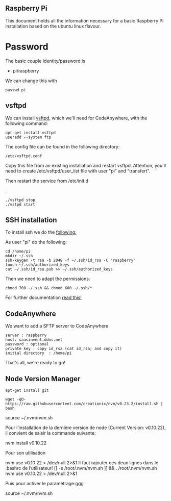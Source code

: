 ## Raspberry Pi ##

This document holds all the information necessary for a basic Raspberry Pi installation based on the ubuntu linux flavour.

Password
=======


The basic couple identity/password is

 - pi/raspberry

We can change this with

    passwd pi

vsftpd
------

We can install [vsftpd](http://doc.ubuntu-fr.org/vsftpd), which we'll need for CodeAnywhere, with the following command:

    apt-get install vsftpd
    useradd --system ftp 

The config file can be found in the following directory:

    /etc/vsftpd.conf

Copy this file from an existing installation and restart vsftpd.
Attention, you'll need to create /etc/vsftpd/user_list file with user "pi" and "transfert".

Then restart the service from /etc/init.d

.

    ./vsftpd stop
    ./vstpd start




SSH installation
----------------

To install ssh we do the [following:](http://kb.mediatemple.net/questions/1626/Using+SSH+keys+on+your+server)

As user "pi" do the following:

    cd /home/pi
    mkdir ~/.ssh
    ssh-keygen -t rsa -b 2048 -f ~/.ssh/id_rsa -C "raspberry"
    touch ~/.ssh/authorized_keys
    cat ~/.ssh/id_rsa.pub >> ~/.ssh/authorized_keys

Then we need to adapt the permissions:

    chmod 700 ~/.ssh && chmod 600 ~/.ssh/*

For further documentation [read this!](http://www.elvenware.com/charlie/development/cloud/SshFtpsPutty.html)


CodeAnywhere
------------

We want to add a SFTP server to CodeAnywhere

    server : raspberry 
    host: saasinvent.ddns.net
    password : optional
    private key : copy id_rsa (cat id_rsa; and copy it) 
    initial directory  : /home/pi

That's all, we're ready to go!

Node Version Manager
--------------------

    apt-get install git

    wget -qO- https://raw.githubusercontent.com/creationix/nvm/v0.23.2/install.sh | bash

source ~/.nvm/nvm.sh

Pour l’installation de la dernière version de node (Current Version: v0.10.22), il convient de saisir la commande suivante:

nvm install v0.10.22



Pour son utilisation

nvm use v0.10.22 > /dev/null 2>&1
Il faut rajouter ces deux lignes dans le .bashrc de l’utilisateur!
[[ -s /root/.nvm/nvm.sh ]] && . /root/.nvm/nvm.sh 
nvm use v0.10.22 > /dev/null 2>&1

Puis pour activer le paramétrage:ggg

source ~/.nvm/nvm.sh



